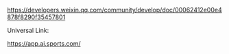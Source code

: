 https://developers.weixin.qq.com/community/develop/doc/00062412e00e4878f8290f35457801


Universal Link:

https://app.ai.sports.com/
